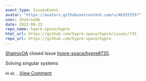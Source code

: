 ```yaml
---
event_type: IssuesEvent
avatar: "https://avatars.githubusercontent.com/u/46355755?"
user: ShatrovOA
date: 2022-09-23
repo_name: hypre-space/hypre
html_url: https://github.com/hypre-space/hypre/issues/735
repo_url: https://github.com/hypre-space/hypre
---
```


<a href='https://github.com/ShatrovOA' target='_blank'>ShatrovOA</a> closed issue <a href='https://github.com/hypre-space/hypre/issues/735' target='_blank'>hypre-space/hypre#735</a>.

<p>Solving singular systems</p><small>Hi all,...</small><a href='https://github.com/hypre-space/hypre/issues/735' target='_blank'>View Comment</a>